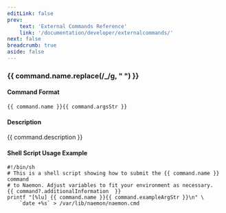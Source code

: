 ```yaml
---
editLink: false
prev:
    text: 'External Commands Reference'
    link: '/documentation/developer/externalcommands/'
next: false
breadcrumb: true
aside: false
---
```


<script setup>
const command = {"args":[{"name":"hostgroup_name","type":"hostgroup"}],"name":"ENABLE_HOSTGROUP_HOST_NOTIFICATIONS","description":"Enables notifications for all hosts in a particular hostgroup. This does not enable notifications for the services associated with the hosts in the hostgroup - see the ENABLE_HOSTGROUP_SVC_NOTIFICATIONS command for that. In order for notifications to be sent out for these hosts, notifications must be enabled on a program-wide basis as well.","classes":["hostgroup"],"commandType":5,"argsStr":";hostgroup_name","exampleArgStr":";hostgroup1"};
</script>

<h3>{{ command.name.replace(/_/g, " ") }}</h3>

#### Command Format

`{{ command.name }}{{ command.argsStr }}`

#### Description

{{ command.description }}

#### Shell Script Usage Example

```sh-vue
#!/bin/sh
# This is a shell script showing how to submit the {{ command.name }} command
# to Naemon. Adjust variables to fit your environment as necessary.
{{ command?.additionalInformation  }}
printf "[%lu] {{ command.name }}{{ command.exampleArgStr }}\n" \
    `date +%s` > /var/lib/naemon/naemon.cmd
```
